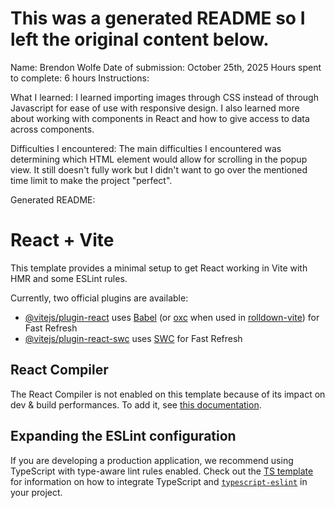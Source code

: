 # This was a generated README so I left the original content below.

Name: Brendon Wolfe
Date of submission: October 25th, 2025
Hours spent to complete: 6 hours
Instructions:

What I learned:
I learned importing images through CSS instead of through Javascript for ease of use with responsive design. I also learned more about working with components in React and how to give access to data across components.

Difficulties I encountered:
The main difficulties I encountered was determining which HTML element would allow for scrolling in the popup view. It still doesn't fully work but I didn't want to go over the mentioned time limit to make the project "perfect".

Generated README:

# React + Vite

This template provides a minimal setup to get React working in Vite with HMR and some ESLint rules.

Currently, two official plugins are available:

- [@vitejs/plugin-react](https://github.com/vitejs/vite-plugin-react/blob/main/packages/plugin-react) uses [Babel](https://babeljs.io/) (or [oxc](https://oxc.rs) when used in [rolldown-vite](https://vite.dev/guide/rolldown)) for Fast Refresh
- [@vitejs/plugin-react-swc](https://github.com/vitejs/vite-plugin-react/blob/main/packages/plugin-react-swc) uses [SWC](https://swc.rs/) for Fast Refresh

## React Compiler

The React Compiler is not enabled on this template because of its impact on dev & build performances. To add it, see [this documentation](https://react.dev/learn/react-compiler/installation).

## Expanding the ESLint configuration

If you are developing a production application, we recommend using TypeScript with type-aware lint rules enabled. Check out the [TS template](https://github.com/vitejs/vite/tree/main/packages/create-vite/template-react-ts) for information on how to integrate TypeScript and [`typescript-eslint`](https://typescript-eslint.io) in your project.
